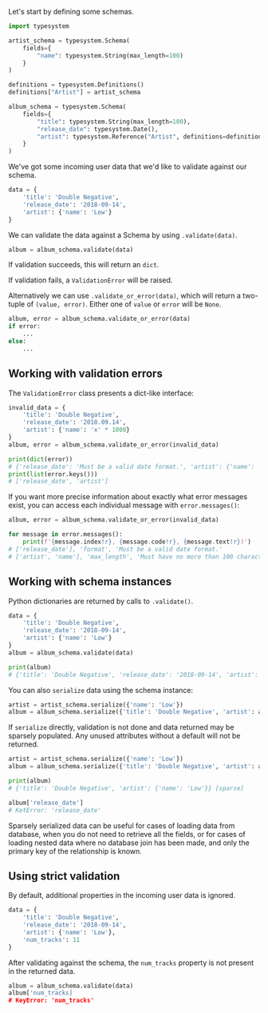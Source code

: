 Let's start by defining some schemas.

```python
import typesystem

artist_schema = typesystem.Schema(
    fields={
        "name": typesystem.String(max_length=100)
    }
)

definitions = typesystem.Definitions()
definitions["Artist"] = artist_schema

album_schema = typesystem.Schema(
    fields={
        "title": typesystem.String(max_length=100),
        "release_date": typesystem.Date(),
        "artist": typesystem.Reference("Artist", definitions=definitions)
    }
)
```

We've got some incoming user data that we'd like to validate against our schema.

```python
data = {
    'title': 'Double Negative',
    'release_date': '2018-09-14',
    'artist': {'name': 'Low'}
}
```

We can validate the data against a Schema by using `.validate(data)`.

```python
album = album_schema.validate(data)
```

If validation succeeds, this will return an `dict`.

If validation fails, a `ValidationError` will be raised.

Alternatively we can use `.validate_or_error(data)`, which will return a
two-tuple of `(value, error)`. Either one of `value` or `error` will be `None`.

```python
album, error = album_schema.validate_or_error(data)
if error:
    ...
else:
    ...
```

## Working with validation errors

The `ValidationError` class presents a dict-like interface:

```python
invalid_data = {
    'title': 'Double Negative',
    'release_date': '2018.09.14',
    'artist': {'name': 'x' * 1000}
}
album, error = album_schema.validate_or_error(invalid_data)

print(dict(error))
# {'release_date': 'Must be a valid date format.', 'artist': {'name': 'Must have no more than 100 characters.'}}
print(list(error.keys()))
# ['release_date', 'artist']
```

If you want more precise information about exactly what error messages exist,
you can access each individual message with `error.messages()`:

```python
album, error = album_schema.validate_or_error(invalid_data)

for message in error.messages():
    print(f'{message.index!r}, {message.code!r}, {message.text!r})')
# ['release_date'], 'format', 'Must be a valid date format.'
# ['artist', 'name'], 'max_length', 'Must have no more than 100 characters.'
```

## Working with schema instances

Python dictionaries are returned by calls to `.validate()`.

```python
data = {
    'title': 'Double Negative',
    'release_date': '2018-09-14',
    'artist': {'name': 'Low'}
}
album = album_schema.validate(data)

print(album)
# {'title': 'Double Negative', 'release_date': '2018-09-14', 'artist': {'name': 'Low'}}
```

You can also `serialize` data using the schema instance:

```python
artist = artist_schema.serialize({'name': 'Low'})
album = album_schema.serialize({'title': 'Double Negative', 'artist': artist})
```

If `serialize` directly, validation is not done and data returned may be sparsely populated.
Any unused attributes without a default will not be returned.

```python
artist = artist_schema.serialize({'name': 'Low'})
album = album_schema.serialize({'title': 'Double Negative', 'artist': artist})

print(album)
# {'title': 'Double Negative', 'artist': {'name': 'Low'}} [sparse]

album['release_date']
# KetError: 'release_date'
```

Sparsely serialized data can be useful for cases of loading data from database,
when you do not need to retrieve all the fields, or for cases of loading nested
data where no database join has been made, and only the primary key of the relationship
is known.

## Using strict validation

By default, additional properties in the incoming user data is ignored.

```python
data = {
    'title': 'Double Negative',
    'release_date': '2018-09-14',
    'artist': {'name': 'Low'},
    'num_tracks': 11
}
```

After validating against the schema, the `num_tracks` property is not present
in the returned data.

```python
album = album_schema.validate(data)
album['num_tracks]
# KeyError: 'num_tracks'
```
